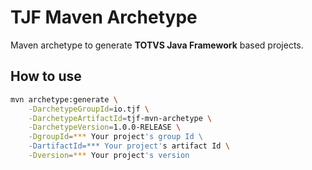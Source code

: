 # TJF Maven Archetype

Maven archetype to generate **TOTVS Java Framework** based projects.

## How to use

```bash
mvn archetype:generate \
	-DarchetypeGroupId=io.tjf \
	-DarchetypeArtifactId=tjf-mvn-archetype \
	-DarchetypeVersion=1.0.0-RELEASE \
	-DgroupId=*** Your project's group Id \
	-DartifactId=*** Your project's artifact Id \
	-Dversion=*** Your project's version 
```
